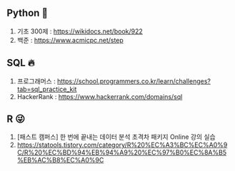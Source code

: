 ## Python 🤔
1. 기초 300제 : https://wikidocs.net/book/922
2. 백준 : https://www.acmicpc.net/step


## SQL 🔥
1. 프로그래머스 : https://school.programmers.co.kr/learn/challenges?tab=sql_practice_kit
2. HackerRank : https://www.hackerrank.com/domains/sql

## R 😜
1. [패스트 캠퍼스] 한 번에 끝내는 데이터 분석 초격차 패키지 Online 강의 실습
2. https://statools.tistory.com/category/R%20%EC%A3%BC%EC%A0%9C/R%20%EC%BD%94%EB%94%A9%20%EC%97%B0%EC%8A%B5%EB%AC%B8%EC%A0%9C
